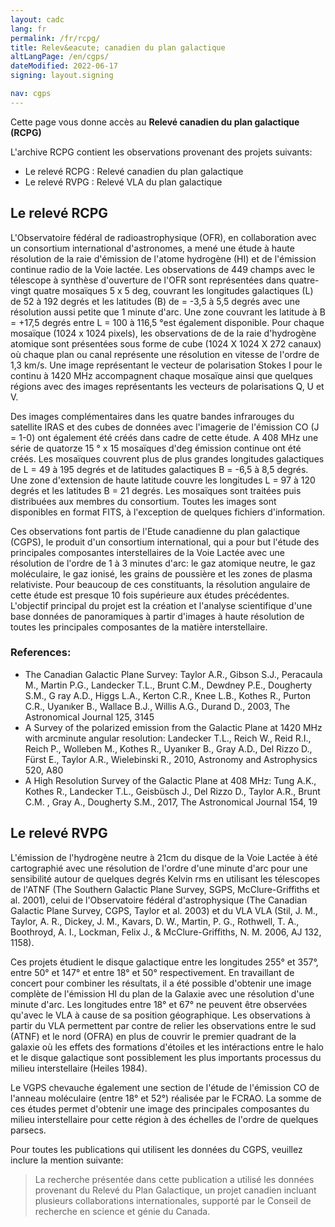 ```yaml
---
layout: cadc
lang: fr
permalink: /fr/rcpg/
title: Relev&eacute; canadien du plan galactique
altLangPage: /en/cgps/
dateModified: 2022-06-17
signing: layout.signing

nav: cgps
---
```

<p>Cette page vous donne acc&egrave;s au <strong>Relev&eacute; canadien du plan galactique (RCPG)</strong></p>
<p> L'archive RCPG contient les observations provenant des projets suivants: </p>
<ul>
	<li>Le relev&eacute; RCPG : Relev&eacute; canadien du plan galactique</li>
	<li>Le relev&eacute; RVPG : Relev&eacute; VLA du plan galactique</li>
</ul>
<h2> Le relev&eacute; RCPG </h2>
<p>
L'Observatoire f&eacute;d&eacute;ral de radioastrophysique (OFR), en collaboration avec un consortium international d'astronomes, a men&eacute; une &eacute;tude à haute r&eacute;solution de la raie d'&eacute;mission de l'atome hydrogène (HI)  et de l'&eacute;mission continue radio de la Voie lact&eacute;e. Les observations de 449 champs avec le t&eacute;lescope à synthèse d'ouverture de l'OFR sont repr&eacute;sent&eacute;es dans quatre-vingt quatre mosaïques 5 x 5 deg, couvrant les longitudes galactiques (L) de 52 à 192 degr&eacute;s et les latitudes (B)  de = -3,5 à 5,5 degr&eacute;s  avec une r&eacute;solution aussi petite que 1 minute d'arc. Une zone couvrant les latitude à B = +17,5 degr&eacute;s entre L = 100 à 116,5 &deg;est &eacute;galement disponible. Pour chaque mosaïque (1024 x 1024 pixels), les observations de de la raie d'hydrogène atomique sont pr&eacute;sent&eacute;es sous forme de cube (1024 X 1024 X 272 canaux) où chaque plan ou canal repr&eacute;sente une r&eacute;solution en vitesse de l'ordre de 1,3 km/s. Une image repr&eacute;sentant le vecteur de polarisation Stokes I pour le continu à 1420 MHz accompagnent chaque mosaïque ainsi que quelques r&eacute;gions avec des images repr&eacute;sentants les vecteurs de polarisations Q, U et V.
</p>
<p>
Des images compl&eacute;mentaires dans les quatre bandes infrarouges du satellite IRAS et des cubes de donn&eacute;es avec l'imagerie de l'&eacute;mission CO (J = 1-0) ont &eacute;galement &eacute;t&eacute; cr&eacute;&eacute;s dans cadre de cette &eacute;tude. A 408 MHz une s&eacute;rie de quatorze 15 &deg; x 15 mosaïques d'deg &eacute;mission continue ont &eacute;t&eacute; cr&eacute;&eacute;s. Les mosaïques couvrent plus de plus grandes longitudes galactiques  de L = 49 à 195 degr&eacute;s et de  latitudes galactiques B = -6,5 à 8,5 degr&eacute;s. Une zone d'extension de haute latitude couvre les longitudes L = 97 à 120 degr&eacute;s et les latitudes B = 21 degr&eacute;s. Les mosaïques sont trait&eacute;es puis distribu&eacute;es aux membres du consortium. Toutes les images sont disponibles en format FITS, à l'exception de quelques fichiers d'information.
</p>
<p>
Ces observations font partis de l'Etude canadienne du plan galactique (CGPS), le produit d'un consortium international, qui a pour but l'&eacute;tude des principales composantes interstellaires de la Voie Lact&eacute;e avec une r&eacute;solution de l'ordre de 1 à 3 minutes d'arc: le gaz atomique neutre, le gaz mol&eacute;culaire, le gaz ionis&eacute;, les grains de poussière et les zones de plasma relativiste. Pour beaucoup de ces constituants, la r&eacute;solution angulaire de cette &eacute;tude est presque 10 fois sup&eacute;rieure aux &eacute;tudes pr&eacute;c&eacute;dentes. L'objectif principal du projet est la cr&eacute;ation et l'analyse scientifique d'une base donn&eacute;es de panoramiques à partir d'images à haute r&eacute;solution de toutes les principales composantes de la matière interstellaire. 
</p>
<h3>References: </h3>
<ul>
	<li>The Canadian Galactic Plane Survey: Taylor A.R., Gibson S.J., Peracaula M., Martin P.G., Landecker T.L., Brunt C.M., Dewdney P.E., Dougherty S.M., G ray A.D., Higgs L.A., Kerton C.R., Knee L.B., Kothes R., Purton C.R., Uyanıker B., Wallace B.J., Willis A.G., Durand D., 2003, The Astronomical Journal 125, 3145</li>
	<li>A Survey of the polarized emission from the Galactic Plane at 1420 MHz with arcminute angular resolution: Landecker T.L., Reich W., Reid R.I., Reich P., Wolleben M., Kothes R., Uyanıker B., Gray A.D., Del Rizzo D., Fürst E., Taylor A.R., Wielebinski R., 2010, Astronomy and Astrophysics 520, A80</li>
	<li>A High Resolution Survey of the Galactic Plane at 408 MHz: Tung A.K., Kothes R., Landecker T.L., Geisbüsch J., Del Rizzo D., Taylor A.R., Brunt C.M. , Gray A., Dougherty S.M., 2017, The Astronomical Journal 154, 19</li>
</ul>
<h2>Le relev&eacute; RVPG</h2>
<p>
L'&eacute;mission de l'hydrogène neutre à 21cm du disque de la Voie Lact&eacute;e à &eacute;t&eacute; cartographi&eacute; avec une r&eacute;solution de l'ordre d'une minute d'arc pour une sensibilit&eacute; autour de quelques degr&eacute;s Kelvin rms en utilisant les t&eacute;lescopes de l'ATNF (The Southern Galactic Plane Survey, SGPS, McClure-Griffiths et al. 2001), celui de l'Observatoire f&eacute;d&eacute;ral d'astrophysique (The Canadian Galactic Plane Survey, CGPS, Taylor et al. 2003) et du VLA VLA (Stil, J. M., Taylor, A. R., Dickey, J. M., Kavars, D. W., Martin, P. G., Rothwell, T. A., Boothroyd, A. I., Lockman, Felix J., & McClure-Griffiths, N. M. 2006, AJ 132, 1158).
</p>
<p>
Ces projets &eacute;tudient le disque galactique entre les longitudes 255&deg; et 357&deg;, entre 50&deg; et 147&deg; et entre 18&deg; et 50&deg; respectivement. En travaillant de concert pour combiner les r&eacute;sultats, il a &eacute;t&eacute; possible d'obtenir une image complète de l'&eacute;mission HI du plan de la Galaxie avec une r&eacute;solution d'une minute d'arc. Les longitudes entre 18&deg; et 67&deg; ne peuvent être observ&eacute;es qu'avec le VLA à cause de sa position g&eacute;ographique. Les observations à partir du VLA permettent par contre de relier les observations entre le sud (ATNF) et le nord (OFRA) en plus de couvrir le premier quadrant de la galaxie où les effets des formations d'&eacute;toiles et les int&eacute;ractions entre le halo et le disque galactique sont possiblement les plus importants processus du milieu interstellaire (Heiles 1984). 
</p>
<p>
Le VGPS chevauche &eacute;galement une section de l'&eacute;tude de l'&eacute;mission CO de l'anneau mol&eacute;culaire (entre 18&deg; et 52&deg;) r&eacute;alis&eacute;e par le FCRAO. La somme de ces &eacute;tudes permet d'obtenir une image des principales composantes du milieu interstellaire pour cette r&eacute;gion à des &eacute;chelles de l'ordre de quelques parsecs. 
</p>
<p>
Pour toutes les publications qui utilisent les donn&eacute;es du CGPS, veuillez inclure la mention suivante:
</p>
<blockquote>
La recherche pr&eacute;sent&eacute;e dans cette publication a utilis&eacute; les donn&eacute;es provenant du Relev&eacute; du Plan Galactique, un projet canadien incluant plusieurs collaborations internationales, support&eacute; par le Conseil de 
recherche en science et g&eacute;nie du Canada.
</blockquote>
